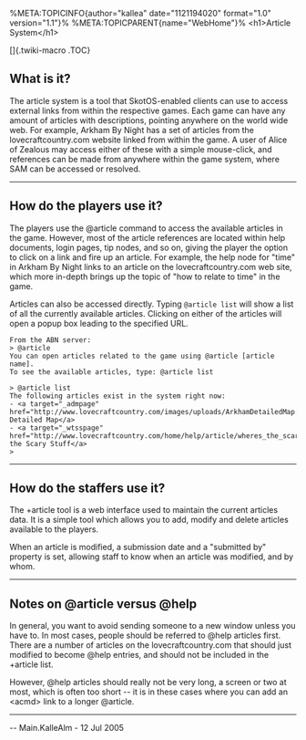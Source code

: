 %META:TOPICINFO{author=\"kallea\" date=\"1121194020\" format=\"1.0\"
version=\"1.1\"}% %META:TOPICPARENT{name=\"WebHome\"}% \<h1\>Article
System\</h1\>

[]{.twiki-macro .TOC}

## What is it?

The article system is a tool that SkotOS-enabled clients can use to
access external links from within the respective games. Each game can
have any amount of articles with descriptions, pointing anywhere on the
world wide web. For example, Arkham By Night has a set of articles from
the lovecraftcountry.com website linked from within the game. A user of
Alice of Zealous may access either of these with a simple mouse-click,
and references can be made from anywhere within the game system, where
SAM can be accessed or resolved.

------------------------------------------------------------------------

## How do the players use it?

The players use the \@article command to access the available articles
in the game. However, most of the article references are located within
help documents, login pages, tip nodes, and so on, giving the player the
option to click on a link and fire up an article. For example, the help
node for \"time\" in Arkham By Night links to an article on the
lovecraftcountry.com web site, which more in-depth brings up the topic
of \"how to relate to time\" in the game.

Articles can also be accessed directly. Typing `@article list` will show
a list of all the currently available articles. Clicking on either of
the articles will open a popup box leading to the specified URL.

    From the ABN server:
    > @article
    You can open articles related to the game using @article [article name].
    To see the available articles, type: @article list

    > @article list
    The following articles exist in the system right now:
    - <a target="_admpage" href="http://www.lovecraftcountry.com/images/uploads/ArkhamDetailedMap.jpg">Arkham Detailed Map</a>
    - <a target="_wtsspage" href="http://www.lovecraftcountry.com/home/help/article/wheres_the_scary_stuff/">Where's the Scary Stuff</a>
    >

------------------------------------------------------------------------

## How do the staffers use it?

The +article tool is a web interface used to maintain the current
articles data. It is a simple tool which allows you to add, modify and
delete articles available to the players.

When an article is modified, a submission date and a \"submitted by\"
property is set, allowing staff to know when an article was modified,
and by whom.

------------------------------------------------------------------------

## Notes on \@article versus \@help

In general, you want to avoid sending someone to a new window unless you
have to. In most cases, people should be referred to \@help articles
first. There are a number of articles on the lovecraftcountry.com that
should just modified to become \@help entries, and should not be
included in the +article list.

However, \@help articles should really not be very long, a screen or two
at most, which is often too short \-- it is in these cases where you can
add an \<acmd\> link to a longer \@article.

------------------------------------------------------------------------

\-- Main.KalleAlm - 12 Jul 2005
